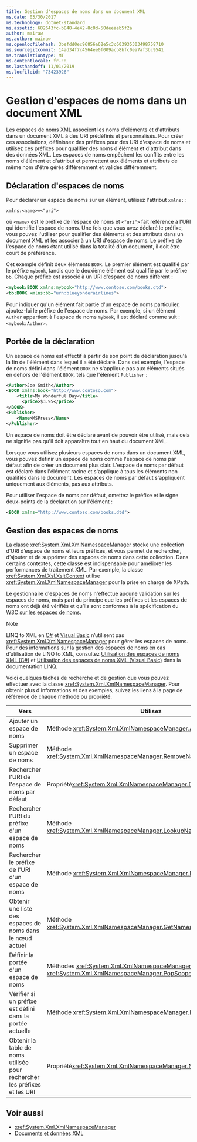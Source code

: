 ```yaml
---
title: Gestion d'espaces de noms dans un document XML
ms.date: 03/30/2017
ms.technology: dotnet-standard
ms.assetid: 682643fc-b848-4e42-8c0d-50deeaeb5f2a
author: mairaw
ms.author: mairaw
ms.openlocfilehash: 3befdd0ec96856a62e5c3c603935303498758710
ms.sourcegitcommit: 14ad34f7c4564ee0f009acb8bfc0ea7af3bc9541
ms.translationtype: MT
ms.contentlocale: fr-FR
ms.lasthandoff: 11/01/2019
ms.locfileid: "73423926"
---
```

# <a name="managing-namespaces-in-an-xml-document"></a>Gestion d'espaces de noms dans un document XML
Les espaces de noms XML associent les noms d'éléments et d'attributs dans un document XML à des URI prédéfinis et personnalisés. Pour créer ces associations, définissez des préfixes pour des URI d'espace de noms et utilisez ces préfixes pour qualifier des noms d'élément et d'attribut dans des données XML. Les espaces de noms empêchent les conflits entre les noms d'élément et d'attribut et permettent aux éléments et attributs de même nom d'être gérés différemment et validés différemment.  
  
<a name="declare"></a>   
## <a name="declaring-namespaces"></a>Déclaration d'espaces de noms  
 Pour déclarer un espace de noms sur un élément, utilisez l'attribut `xmlns:` :  
  
 `xmlns:<name>=<"uri">`  
  
 où `<name>` est le préfixe de l'espace de noms et `<"uri">` fait référence à l'URI qui identifie l'espace de noms. Une fois que vous avez déclaré le préfixe, vous pouvez l'utiliser pour qualifier des éléments et des attributs dans un document XML et les associer à un URI d'espace de noms. Le préfixe de l'espace de noms étant utilisé dans la totalité d'un document, il doit être court de préférence.  
  
 Cet exemple définit deux éléments `BOOK`. Le premier élément est qualifié par le préfixe `mybook`, tandis que le deuxième élément est qualifié par le préfixe `bb`. Chaque préfixe est associé à un URI d'espace de noms différent :  
  
```xml  
<mybook:BOOK xmlns:mybook="http://www.contoso.com/books.dtd">  
<bb:BOOK xmlns:bb="urn:blueyonderairlines">  
```  
  
 Pour indiquer qu'un élément fait partie d'un espace de noms particulier, ajoutez-lui le préfixe de l'espace de noms. Par exemple, si un élément `Author` appartient à l'espace de noms `mybook`, il est déclaré comme suit : `<mybook:Author>`.  
  
<a name="scope"></a>   
## <a name="declaration-scope"></a>Portée de la déclaration  
 Un espace de noms est effectif à partir de son point de déclaration jusqu'à la fin de l'élément dans lequel il a été déclaré. Dans cet exemple, l'espace de noms défini dans l'élément `BOOK` ne s'applique pas aux éléments situés en dehors de l'élément `BOOK`, tels que l'élément `Publisher` :  
  
```xml  
<Author>Joe Smith</Author>  
<BOOK xmlns:book="http://www.contoso.com">  
    <title>My Wonderful Day</title>  
      <price>$3.95</price>  
</BOOK>  
<Publisher>  
    <Name>MSPress</Name>  
</Publisher>  
```  
  
 Un espace de noms doit être déclaré avant de pouvoir être utilisé, mais cela ne signifie pas qu'il doit apparaître tout en haut du document XML.  
  
 Lorsque vous utilisez plusieurs espaces de noms dans un document XML, vous pouvez définir un espace de noms comme l'espace de noms par défaut afin de créer un document plus clair. L'espace de noms par défaut est déclaré dans l'élément racine et s'applique à tous les éléments non qualifiés dans le document. Les espaces de noms par défaut s'appliquent uniquement aux éléments, pas aux attributs.  
  
 Pour utiliser l'espace de noms par défaut, omettez le préfixe et le signe deux-points de la déclaration sur l'élément :  
  
```xml  
<BOOK xmlns="http://www.contoso.com/books.dtd">  
```  
  
## <a name="managing-namespaces"></a>Gestion des espaces de noms  
 La classe <xref:System.Xml.XmlNamespaceManager> stocke une collection d’URI d’espace de noms et leurs préfixes, et vous permet de rechercher, d’ajouter et de supprimer des espaces de noms dans cette collection. Dans certains contextes, cette classe est indispensable pour améliorer les performances de traitement XML. Par exemple, la classe <xref:System.Xml.Xsl.XsltContext> utilise <xref:System.Xml.XmlNamespaceManager> pour la prise en charge de XPath.  
  
 Le gestionnaire d'espaces de noms n'effectue aucune validation sur les espaces de noms, mais part du principe que les préfixes et les espaces de noms ont déjà été vérifiés et qu’ils sont conformes à la spécification du [W3C sur les espaces de noms](https://www.w3.org/TR/REC-xml-names/).  
  
> [!NOTE]
> LINQ to XML en [C#](../../../csharp/programming-guide/concepts/linq/linq-to-xml-overview.md) et [Visual Basic](../../../visual-basic/programming-guide/concepts/linq/linq-to-xml.md) n’utilisent pas <xref:System.Xml.XmlNamespaceManager> pour gérer les espaces de noms. Pour des informations sur la gestion des espaces de noms en cas d’utilisation de LINQ to XML, consultez [Utilisation des espaces de noms XML (C#)](../../../csharp/programming-guide/concepts/linq/namespaces-overview-linq-to-xml.md) et [Utilisation des espaces de noms XML (Visual Basic)](../../../visual-basic/programming-guide/concepts/linq/working-with-xml-namespaces.md) dans la documentation LINQ.  
  
 Voici quelques tâches de recherche et de gestion que vous pouvez effectuer avec la classe <xref:System.Xml.XmlNamespaceManager>. Pour obtenir plus d'informations et des exemples, suivez les liens à la page de référence de chaque méthode ou propriété.  
  
|Vers|Utilisez|  
|--------|---------|  
|Ajouter un espace de noms|Méthode <xref:System.Xml.XmlNamespaceManager.AddNamespace%2A>|  
|Supprimer un espace de noms|Méthode <xref:System.Xml.XmlNamespaceManager.RemoveNamespace%2A>|  
|Rechercher l'URI de l'espace de noms par défaut|Propriété<xref:System.Xml.XmlNamespaceManager.DefaultNamespace%2A>|  
|Rechercher l'URI du préfixe d'un espace de noms|Méthode <xref:System.Xml.XmlNamespaceManager.LookupNamespace%2A>|  
|Rechercher le préfixe de l'URI d'un espace de noms|Méthode <xref:System.Xml.XmlNamespaceManager.LookupPrefix%2A>|  
|Obtenir une liste des espaces de noms dans le nœud actuel|Méthode <xref:System.Xml.XmlNamespaceManager.GetNamespacesInScope%2A>|  
|Définir la portée d'un espace de noms|Méthodes <xref:System.Xml.XmlNamespaceManager.PushScope%2A> et <xref:System.Xml.XmlNamespaceManager.PopScope%2A>|  
|Vérifier si un préfixe est défini dans la portée actuelle|Méthode <xref:System.Xml.XmlNamespaceManager.HasNamespace%2A>|  
|Obtenir la table de noms utilisée pour rechercher les préfixes et les URI|Propriété<xref:System.Xml.XmlNamespaceManager.NameTable%2A>|  
  
## <a name="see-also"></a>Voir aussi

- <xref:System.Xml.XmlNamespaceManager>
- [Documents et données XML](../../../../docs/standard/data/xml/index.md)
